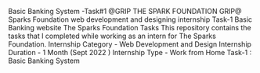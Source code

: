 Basic Banking System -Task#1 @GRIP THE SPARK FOUNDATION GRIP@ Sparks Foundation web development and designing internship Task-1 Basic Banking website The Sparks Foundation Tasks This repository contains the tasks that I completed while working as an intern for The Sparks Foundation. Internship Category - Web Development and Design Internship Duration - 1 Month (Sept 2022 ) Internship Type - Work from Home Task-1 : Basic Banking System

